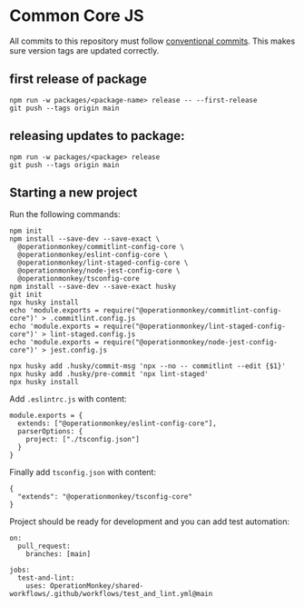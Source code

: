 # Common Core JS

All commits to this repository must follow [conventional commits](https://www.conventionalcommits.org/en/v1.0.0/). This makes sure version tags are updated correctly. 

## first release of package

```
npm run -w packages/<package-name> release -- --first-release
git push --tags origin main
```

## releasing updates to package:

```
npm run -w packages/<package> release
git push --tags origin main
```

## Starting a new project

Run the following commands:

```
npm init
npm install --save-dev --save-exact \
  @operationmonkey/commitlint-config-core \
  @operationmonkey/eslint-config-core \
  @operationmonkey/lint-staged-config-core \
  @operationmonkey/node-jest-config-core \
  @operationmonkey/tsconfig-core
npm install --save-dev --save-exact husky
git init
npx husky install
echo 'module.exports = require("@operationmonkey/commitlint-config-core")' > .commitlint.config.js
echo 'module.exports = require("@operationmonkey/lint-staged-config-core")' > lint-staged.config.js
echo 'module.exports = require("@operationmonkey/node-jest-config-core")' > jest.config.js

npx husky add .husky/commit-msg 'npx --no -- commitlint --edit {$1}'
npx husky add .husky/pre-commit 'npx lint-staged'
npx husky install
```

Add `.eslintrc.js` with content: 

```
module.exports = {
  extends: ["@operationmonkey/eslint-config-core"],
  parserOptions: {
    project: ["./tsconfig.json"]
  }
}
```

Finally add `tsconfig.json` with content: 

```
{
  "extends": "@operationmonkey/tsconfig-core"
}
```

Project should be ready for development and you can add test automation: 

```
on:
  pull_request:
    branches: [main]

jobs:
  test-and-lint:
    uses: OperationMonkey/shared-workflows/.github/workflows/test_and_lint.yml@main
```


